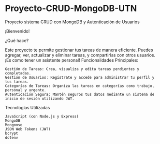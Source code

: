 # Proyecto-CRUD-MongoDB-UTN
Proyecto sistema CRUD con MongoDB y Autenticación de Usuarios

¡Bienvenido!

¿Qué hace?

Este proyecto te permite gestionar tus tareas de manera eficiente. Puedes agregar, ver, actualizar y eliminar tareas, y compartirlas con otros usuarios. ¡Es como tener un asistente personal!
Funcionalidades Principales:

    Gestión de Tareas: Crea, visualiza y edita tareas pendientes y completadas.
    Gestión de Usuarios: Regístrate y accede para administrar tu perfil y tus tareas.
    Categorías de Tareas: Organiza las tareas en categorías como trabajo, personal y urgente.
    Autenticación Segura: Mantén seguros tus datos mediante un sistema de inicio de sesión utilizando JWT.

Tecnologías Utilizadas

    JavaScript (con Node.js y Express)
    MongoDB
    Mongoose
    JSON Web Tokens (JWT)
    bcrypt
    dotenv
